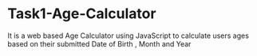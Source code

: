 # Task1-Age-Calculator
It is a web based Age Calculator using JavaScript to calculate users ages based on their submitted Date of Birth , Month and Year
